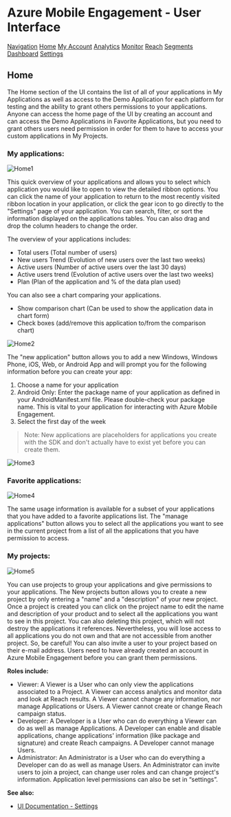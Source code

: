 <properties 
   pageTitle="Azure Mobile Engagement User Interface - Home" 
   description="User Interface Overview for Azure Mobile Engagement" 
   services="mobile-engagement" 
   documentationCenter="mobile" 
   authors="v-micada" 
   manager="mattgre" 
   editor=""/>

<tags
   ms.service="mobile-engagement"
   ms.devlang="Java"
   ms.topic="article"
   ms.tgt_pltfrm="mobile"
   ms.workload="required" 
   ms.date="02/17/2015"
   ms.author="v-micada"/>

# Azure Mobile Engagement - User Interface

<div class="dev-center-tutorial-selector sublanding">
<a href="../mobile-engagement-user-interface-navigation" title="Navigation">Navigation</a>
<a href="../mobile-engagement-user-interface-home/" title="Home">Home</a>
<a href="../mobile-engagement-user-interface-my-account" title="My Account">My Account</a>
<a href="../mobile-engagement-user-interface-analytics" title="Analytics">Analytics</a>
<a href="../mobile-engagement-user-interface-monitor" title="Monitor">Monitor</a>
<a href="../mobile-engagement-user-interface-reach" title="Reach">Reach</a>
<a href="../mobile-engagement-user-interface-segments" title="Segments">Segments</a>
<a href="../mobile-engagement-user-interface-dashboard" title="Dashboard">Dashboard</a>
<a href="../mobile-engagement-user-interface-settings" title="Settings">Settings</a>
</div>

## <a name="Home">Home</a>
 
The Home section of the UI contains the list of all of your applications in My Applications as well as access to the Demo Application for each platform for testing and the ability to grant others permissions to your applications. Anyone can access the home page of the UI by creating an account and can access the Demo Applications in Favorite Applications, but you need to grant others users need permission in order for them to have to access your custom applications in My Projects.
 
### My applications:
 
![Home1][2]

This quick overview of your applications and allows you to select which application you would like to open to view the detailed ribbon options. You can click the name of your application to return to the most recently visited ribbon location in your application, or click the gear icon to go directly to the "Settings" page of your application. You can search, filter, or sort the information displayed on the applications tables. You can also drag and drop the column headers to change the order. 
 
The overview of your applications includes:

- Total users (Total number of users)
- New users Trend (Evolution of new users over the last two weeks)
- Active users (Number of active users over the last 30 days)
- Active users trend (Evolution of active users over the last two weeks)
- Plan (Plan of the application and % of the data plan used)
 
You can also see a chart comparing your applications.

- Show comparison chart (Can be used to show the application data in chart form)
- Check boxes (add/remove this application to/from the comparison chart)
 
![Home2][3] 

The "new application" button allows you to add a new Windows, Windows Phone, iOS, Web, or Android App and will prompt you for the following information before you can create your app:

1. Choose a name for your application 
2. Android Only: Enter the package name of your application as defined in your AndroidManifest.xml file. Please double-check your package name. This is vital to your application for interacting with Azure Mobile Engagement.
3. Select the first day of the week

> Note: New applications are placeholders for applications you create with the SDK and don't actually have to exist yet before you can create them.
 
![Home3][4]

### Favorite applications:
 
![Home4][5]

The same usage information is available for a subset of your applications that you have added to a favorite applications list. The "manage applications" button allows you to select all the applications you want to see in the current project from a list of all the applications that you have permission to access.
 
### My projects:
 
![Home5][6] 

You can use projects to group your applications and give permissions to your applications. The New projects button allows you to create a new project by only entering a "name" and a "description" of your new project. Once a project is created you can click on the project name to edit the name and description of your product and to select all the applications you want to see in this project. You can also deleting this project, which will not destroy the applications it references. Nevertheless, you will lose access to all applications you do not own and that are not accessible from another project. So, be careful! 
You can also invite a user to your project based on their e-mail address. Users need to have already created an account in Azure Mobile Engagement before you can grant them permissions. 

**Roles include:** 

- Viewer: A Viewer is a User who can only view the applications associated to a Project. A Viewer can access analytics and monitor data and look at Reach results. A Viewer cannot change any information, nor manage Applications or Users. A Viewer cannot create or change Reach campaign status.
- Developer: A Developer is a User who can do everything a Viewer can do as well as manage Applications. A Developer can enable and disable applications, change applications' information (like package and signature) and create Reach campaigns. A Developer cannot manage Users. 
- Administrator: An Administrator is a User who can do everything a Developer can do as well as manage Users. An Administrator can invite users to join a project, can change user roles and can change project's information. Application level permissions can also be set in “settings”.
 
**See also:** 

-  [UI Documentation - Settings][Link 20]

<!--Image references-->
[1]: ./media/mobile-engagement-user-interface/navigation1.png
[2]: ./media/mobile-engagement-user-interface/home1.png
[3]: ./media/mobile-engagement-user-interface/home2.png
[4]: ./media/mobile-engagement-user-interface/home3.png
[5]: ./media/mobile-engagement-user-interface/home4.png
[6]: ./media/mobile-engagement-user-interface/home5.png
[7]: ./media/mobile-engagement-user-interface/myaccount1.png
[8]: ./media/mobile-engagement-user-interface/myaccount2.png
[9]: ./media/mobile-engagement-user-interface/myaccount3.png
[10]: ./media/mobile-engagement-user-interface/analytics1.png
[11]: ./media/mobile-engagement-user-interface/analytics2.png
[12]: ./media/mobile-engagement-user-interface/analytics3.png
[13]: ./media/mobile-engagement-user-interface/analytics4.png
[14]: ./media/mobile-engagement-user-interface/monitor1.png
[15]: ./media/mobile-engagement-user-interface/monitor2.png
[16]: ./media/mobile-engagement-user-interface/monitor3.png
[17]: ./media/mobile-engagement-user-interface/monitor4.png
[18]: ./media/mobile-engagement-user-interface/reach1.png
[19]: ./media/mobile-engagement-user-interface/reach2.png
[20]: ./media/mobile-engagement-user-interface/Reach-Campaign1.png
[21]: ./media/mobile-engagement-user-interface/Reach-Campaign2.png
[22]: ./media/mobile-engagement-user-interface/Reach-Campaign3.png
[23]: ./media/mobile-engagement-user-interface/Reach-Campaign4.png
[24]: ./media/mobile-engagement-user-interface/Reach-Campaign5.png
[25]: ./media/mobile-engagement-user-interface/Reach-Campaign6.png
[26]: ./media/mobile-engagement-user-interface/Reach-Campaign7.png
[27]: ./media/mobile-engagement-user-interface/Reach-Campaign8.png
[28]: ./media/mobile-engagement-user-interface/Reach-Campaign9.png
[29]: ./media/mobile-engagement-user-interface/Reach-Criterion1.png
[30]: ./media/mobile-engagement-user-interface/Reach-Content1.png
[31]: ./media/mobile-engagement-user-interface/Reach-Content2.png
[32]: ./media/mobile-engagement-user-interface/Reach-Content3.png
[33]: ./media/mobile-engagement-user-interface/Reach-Content4.png
[34]: ./media/mobile-engagement-user-interface/dashboard1.png
[35]: ./media/mobile-engagement-user-interface/segments1.png
[36]: ./media/mobile-engagement-user-interface/segments2.png
[37]: ./media/mobile-engagement-user-interface/segments3.png
[38]: ./media/mobile-engagement-user-interface/segments4.png
[39]: ./media/mobile-engagement-user-interface/segments5.png
[40]: ./media/mobile-engagement-user-interface/segments6.png
[41]: ./media/mobile-engagement-user-interface/segments7.png
[42]: ./media/mobile-engagement-user-interface/segments8.png
[43]: ./media/mobile-engagement-user-interface/segments9.png
[44]: ./media/mobile-engagement-user-interface/segments10.png
[45]: ./media/mobile-engagement-user-interface/segments11.png
[46]: ./media/mobile-engagement-user-interface/settings1.png
[47]: ./media/mobile-engagement-user-interface/settings2.png
[48]: ./media/mobile-engagement-user-interface/settings3.png
[49]: ./media/mobile-engagement-user-interface/settings4.png
[50]: ./media/mobile-engagement-user-interface/settings5.png
[51]: ./media/mobile-engagement-user-interface/settings6.png
[52]: ./media/mobile-engagement-user-interface/settings7.png
[53]: ./media/mobile-engagement-user-interface/settings8.png
[54]: ./media/mobile-engagement-user-interface/settings9.png
[55]: ./media/mobile-engagement-user-interface/settings10.png
[56]: ./media/mobile-engagement-user-interface/settings11.png
[57]: ./media/mobile-engagement-user-interface/settings12.png
[58]: ./media/mobile-engagement-user-interface/settings13.png

<!--Link references-->
[Link 1]: ../mobile-engagement-user-interface/
[Link 2]: ../mobile-engagement-troubleshooting-guide/
[Link 3]: ../mobile-engagement-how-tos/
[Link 4]: http://go.microsoft.com/fwlink/?LinkID=525553
[Link 5]: http://go.microsoft.com/fwlink/?LinkID=525554
[Link 6]: http://go.microsoft.com/fwlink/?LinkId=525555
[Link 7]: https://account.windowsazure.com/PreviewFeatures
[Link 8]: https://social.msdn.microsoft.com/Forums/azure/en-US/home?forum=azuremobileengagement
[Link 9]: http://azure.microsoft.com/en-us/services/mobile-engagement/
[Link 10]: http://azure.microsoft.com/en-us/documentation/services/mobile-engagement/
[Link 11]: http://azure.microsoft.com/en-us/pricing/details/mobile-engagement/
[Link 12]: ../mobile-engagement-user-interface-navigation/
[Link 13]: ../mobile-engagement-user-interface-home/
[Link 14]: ../mobile-engagement-user-interface-my-account/
[Link 15]: ../mobile-engagement-user-interface-analytics/
[Link 16]: ../mobile-engagement-user-interface-monitor/
[Link 17]: ../mobile-engagement-user-interface-reach/
[Link 18]: ../mobile-engagement-user-interface-segments/
[Link 19]: ../mobile-engagement-user-interface-dashboard/
[Link 20]: ../mobile-engagement-user-interface-settings/
[Link 21]: ../mobile-engagement-troubleshooting-guide-analytics/
[Link 22]: ../mobile-engagement-troubleshooting-guide-apis/
[Link 23]: ../mobile-engagement-troubleshooting-guide-push-reach/
[Link 24]: ../mobile-engagement-troubleshooting-guide-service/
[Link 25]: ../mobile-engagement-troubleshooting-guide-sdk/
[Link 26]: ../mobile-engagement-troubleshooting-guide-sr-info/
[Link 27]: ../mobile-engagement-how-tos-first-push/
[Link 28]: ../mobile-engagement-how-tos-test-campaign/
[Link 29]: ../mobile-engagement-how-tos-personalize-push/
[Link 30]: ../mobile-engagement-how-tos-differentiate-push/
[Link 31]: ../mobile-engagement-how-tos-schedule-campaign/
[Link 32]: ../mobile-engagement-how-tos-text-view/
[Link 33]: ../mobile-engagement-how-tos-web-view/


 
